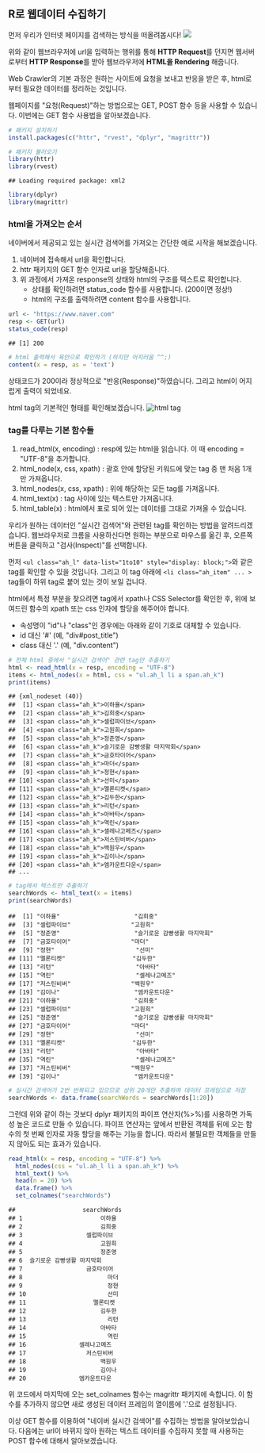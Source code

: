 R로 웹데이터 수집하기
---------------------

먼저 우리가 인터넷 페이지를 검색하는 방식을 떠올려봅시다!
![](https://ruslanspivak.com/lsbaws-part1/LSBAWS_HTTP_request_response.png)

위와 같이 웹브라우저에 url을 입력하는 행위를 통해 **HTTP Request**를 던지면 웹서버로부터 **HTTP Response**를 받아 웹브라우저에 **HTML을 Rendering** 해줍니다.

Web Crawler의 기본 과정은 원하는 사이트에 요청을 보내고 반응을 받은 후, html로부터 필요한 데이터를 정리하는 것입니다.

웹페이지를 "요청(Request)"하는 방법으로는 GET, POST 함수 등을 사용할 수 있습니다. 이번에는 GET 함수 사용법을 알아보겠습니다.

``` r
# 패키지 설치하기
install.packages(c("httr", "rvest", "dplyr", "magrittr"))
```

``` r
# 패키지 불러오기
library(httr)
library(rvest)
```

    ## Loading required package: xml2

``` r
library(dplyr)
library(magrittr)
```

### html을 가져오는 순서

네이버에서 제공되고 있는 실시간 검색어를 가져오는 간단한 예로 시작을 해보겠습니다.
1.  네이버에 접속해서 url을 확인합니다.
2.  httr 패키지의 GET 함수 인자로 url을 할당해줍니다.
3.  위 과정에서 가져온 response의 상태와 html의 구조를 텍스트로 확인합니다.
    -   상태를 확인하려면 status\_code 함수를 사용합니다. (200이면 정상!)
    -   html의 구조를 출력하려면 content 함수를 사용합니다.

``` r
url <- "https://www.naver.com"
resp <- GET(url)
status_code(resp)
```

    ## [1] 200

``` r
# html 출력해서 육안으로 확인하기 (하지만 어지러움 ^^;)
content(x = resp, as = 'text')
```

상태코드가 200이라 정상적으로 "반응(Response)"하였습니다. 그리고 html이 어지럽게 출력이 되었네요.

html tag의 기본적인 형태를 확인해보겠습니다. ![html tag](http://tutorial.techaltum.com/images/element.png)

### tag를 다루는 기본 함수들

1.  read\_html(x, encoding) : resp에 있는 html을 읽습니다. 이 때 encoding = "UTF-8"을 추가합니다.
2.  html\_node(x, css, xpath) : 괄호 안에 할당된 키워드에 맞는 tag 중 맨 처음 1개만 가져옵니다.
3.  html\_nodes(x, css, xpath) : 위에 해당하는 모든 tag를 가져옵니다.
4.  html\_text(x) : tag 사이에 있는 텍스트만 가져옵니다.
5.  html\_table(x) : html에서 표로 되어 있는 데이터를 그대로 가져올 수 있습니다.

우리가 원하는 데이터인 "실시간 검색어"와 관련된 tag를 확인하는 방법을 알려드리겠습니다. 웹브라우저로 크롬을 사용하신다면 원하는 부분으로 마우스를 옮긴 후, 오른쪽 버튼을 클릭하고 "검사(Inspect)"를 선택합니다.

먼저 `<ul class="ah_l" data-list="1to10" style="display: block;">`와 같은 tag를 확인할 수 있을 것입니다. 그리고 이 tag 아래에 `<li class="ah_item" ... >` tag들이 하위 tag로 붙어 있는 것이 보일 겁니다.

html에서 특정 부분을 찾으려면 tag에서 xpath나 CSS Selector를 확인한 후, 위에 보여드린 함수의 xpath 또는 css 인자에 할당을 해주어야 합니다.
- 속성명이 "id"나 "class"인 경우에는 아래와 같이 기호로 대체할 수 있습니다.
- id 대신 '\#' (예, "div\#post\_title")
- class 대신 '.' (예, "div.content")

``` r
# 전체 html 중에서 "실시간 검색어" 관련 tag만 추출하기
html <- read_html(x = resp, encoding = "UTF-8")
items <- html_nodes(x = html, css = "ul.ah_l li a span.ah_k")
print(items)
```

    ## {xml_nodeset (40)}
    ##  [1] <span class="ah_k">이하율</span>
    ##  [2] <span class="ah_k">김희중</span>
    ##  [3] <span class="ah_k">셀럽파이브</span>
    ##  [4] <span class="ah_k">고원희</span>
    ##  [5] <span class="ah_k">정준영</span>
    ##  [6] <span class="ah_k">슬기로운 감빵생활 마지막회</span>
    ##  [7] <span class="ah_k">금호타이어</span>
    ##  [8] <span class="ah_k">마더</span>
    ##  [9] <span class="ah_k">정현</span>
    ## [10] <span class="ah_k">선미</span>
    ## [11] <span class="ah_k">멜론티켓</span>
    ## [12] <span class="ah_k">김두한</span>
    ## [13] <span class="ah_k">리턴</span>
    ## [14] <span class="ah_k">아바타</span>
    ## [15] <span class="ah_k">역린</span>
    ## [16] <span class="ah_k">셀레나고메즈</span>
    ## [17] <span class="ah_k">저스틴비버</span>
    ## [18] <span class="ah_k">백원우</span>
    ## [19] <span class="ah_k">김이나</span>
    ## [20] <span class="ah_k">엠카운트다운</span>
    ## ...

``` r
# tag에서 텍스트만 추출하기
searchWords <- html_text(x = items)
print(searchWords)
```

    ##  [1] "이하율"                     "김희중"                    
    ##  [3] "셀럽파이브"                 "고원희"                    
    ##  [5] "정준영"                     "슬기로운 감빵생활 마지막회"
    ##  [7] "금호타이어"                 "마더"                      
    ##  [9] "정현"                       "선미"                      
    ## [11] "멜론티켓"                   "김두한"                    
    ## [13] "리턴"                       "아바타"                    
    ## [15] "역린"                       "셀레나고메즈"              
    ## [17] "저스틴비버"                 "백원우"                    
    ## [19] "김이나"                     "엠카운트다운"              
    ## [21] "이하율"                     "김희중"                    
    ## [23] "셀럽파이브"                 "고원희"                    
    ## [25] "정준영"                     "슬기로운 감빵생활 마지막회"
    ## [27] "금호타이어"                 "마더"                      
    ## [29] "정현"                       "선미"                      
    ## [31] "멜론티켓"                   "김두한"                    
    ## [33] "리턴"                       "아바타"                    
    ## [35] "역린"                       "셀레나고메즈"              
    ## [37] "저스틴비버"                 "백원우"                    
    ## [39] "김이나"                     "엠카운트다운"

``` r
# 실시간 검색어가 2번 반복되고 있으므로 상위 20개만 추출하여 데이터 프레임으로 저장
searchWords <- data.frame(searchWords = searchWords[1:20])
```

그런데 위와 같이 하는 것보다 dplyr 패키지의 파이프 연산자(%&gt;%)를 사용하면 가독성 높은 코드로 만들 수 있습니다. 파이프 연산자는 앞에서 반환된 객체를 뒤에 오는 함수의 첫 번째 인자로 자동 할당을 해주는 기능을 합니다. 따라서 불필요한 객체들을 만들지 않아도 되는 효과가 있습니다.

``` r
read_html(x = resp, encoding = "UTF-8") %>% 
  html_nodes(css = "ul.ah_l li a span.ah_k") %>% 
  html_text() %>% 
  head(n = 20) %>% 
  data.frame() %>% 
  set_colnames("searchWords")
```

    ##                   searchWords
    ## 1                      이하율
    ## 2                      김희중
    ## 3                  셀럽파이브
    ## 4                      고원희
    ## 5                      정준영
    ## 6  슬기로운 감빵생활 마지막회
    ## 7                  금호타이어
    ## 8                        마더
    ## 9                        정현
    ## 10                       선미
    ## 11                   멜론티켓
    ## 12                     김두한
    ## 13                       리턴
    ## 14                     아바타
    ## 15                       역린
    ## 16               셀레나고메즈
    ## 17                 저스틴비버
    ## 18                     백원우
    ## 19                     김이나
    ## 20               엠카운트다운

위 코드에서 마지막에 오는 set\_colnames 함수는 magrittr 패키지에 속합니다. 이 함수를 추가하지 않으면 새로 생성된 데이터 프레임의 열이름에 '.'으로 설정됩니다.

이상 GET 함수를 이용하여 "네이버 실시간 검색어"를 수집하는 방법을 알아보았습니다. 다음에는 url이 바뀌지 않아 원하는 텍스트 데이터를 수집하지 못할 때 사용하는 POST 함수에 대해서 알아보겠습니다.
